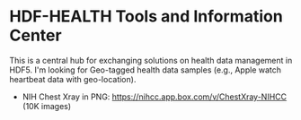 # HDF-HEALTH Tools and Information Center

This is a central hub for exchanging solutions on health data management in HDF5.
I'm looking for Geo-tagged health data samples (e.g., Apple watch heartbeat data with geo-location).


* NIH Chest Xray in PNG: https://nihcc.app.box.com/v/ChestXray-NIHCC (10K images)
